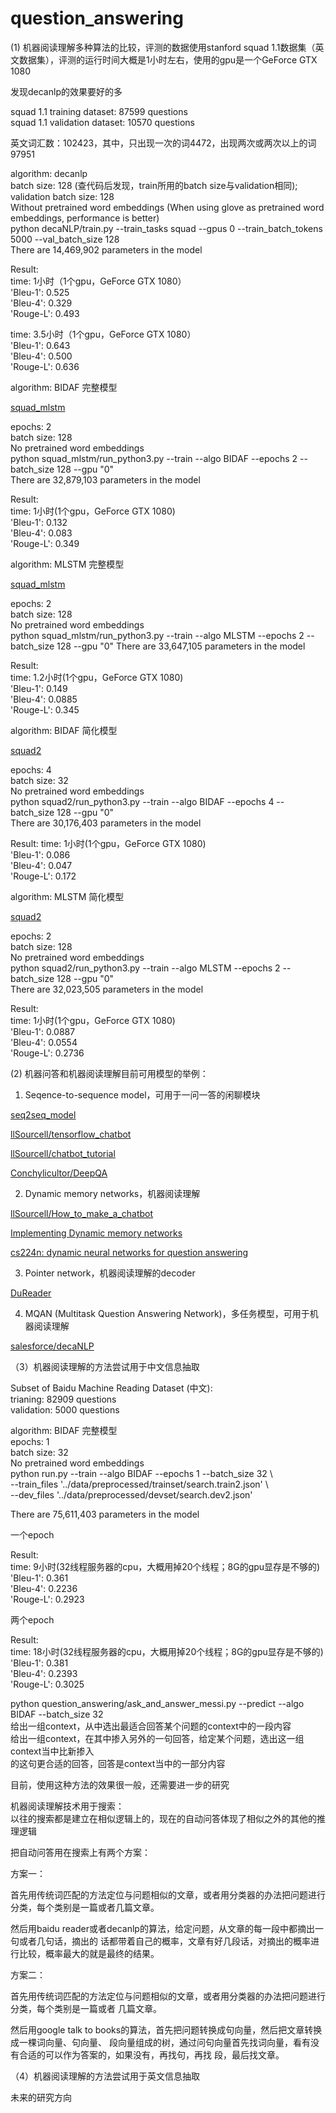 # question_answering


(1) 机器阅读理解多种算法的比较，评测的数据使用stanford squad 1.1数据集（英文数据集），评测的运行时间大概是1小时左右，使用的gpu是一个GeForce GTX 1080

发现decanlp的效果要好的多

squad 1.1 training dataset: 87599 questions    
squad 1.1 validation dataset: 10570 questions

英文词汇数：102423，其中，只出现一次的词4472，出现两次或两次以上的词97951

algorithm: decanlp  
batch size: 128 (查代码后发现，train所用的batch size与validation相同); validation batch size: 128  
Without pretrained word embeddings (When using glove as pretrained word embeddings, performance is better)  
python decaNLP/train.py --train_tasks squad --gpus 0 --train_batch_tokens 5000 --val_batch_size 128  
There are 14,469,902 parameters in the model    

Result:  
time: 1小时（1个gpu，GeForce GTX 1080）  
'Bleu-1': 0.525  
'Bleu-4': 0.329  
'Rouge-L': 0.493  

time: 3.5小时（1个gpu，GeForce GTX 1080）  
'Bleu-1': 0.643  
'Bleu-4': 0.500  
'Rouge-L': 0.636  

algorithm: BIDAF 完整模型

[squad_mlstm](https://github.com/arfu2016/DuReader/tree/master/squad_mlstm)

epochs: 2  
batch size: 128  
No pretrained word embeddings  
python squad_mlstm/run_python3.py --train --algo BIDAF --epochs 2 --batch_size 128 --gpu "0"  
There are 32,879,103 parameters in the model  

Result:  
time: 1小时(1个gpu，GeForce GTX 1080)  
'Bleu-1': 0.132  
'Bleu-4': 0.083  
'Rouge-L': 0.349 

algorithm: MLSTM 完整模型

[squad_mlstm](https://github.com/arfu2016/DuReader/tree/master/squad_mlstm)

epochs: 2    
batch size: 128  
No pretrained word embeddings  
python squad_mlstm/run_python3.py --train --algo MLSTM --epochs 2 --batch_size 128 --gpu "0" 
There are 33,647,105 parameters in the model

Result:  
time: 1.2小时(1个gpu，GeForce GTX 1080)  
'Bleu-1': 0.149  
'Bleu-4': 0.0885  
'Rouge-L': 0.345  

algorithm: BIDAF 简化模型

[squad2](https://github.com/arfu2016/DuReader/tree/master/squad2)

epochs: 4    
batch size: 32    
No pretrained word embeddings  
python squad2/run_python3.py --train --algo BIDAF --epochs 4 --batch_size 128 --gpu "0"   
There are 30,176,403 parameters in the model

Result:
time: 1小时(1个gpu，GeForce GTX 1080)  
'Bleu-1': 0.086  
'Bleu-4': 0.047  
'Rouge-L': 0.172

algorithm: MLSTM 简化模型

[squad2](https://github.com/arfu2016/DuReader/tree/master/squad2)

epochs: 2  
batch size: 128  
No pretrained word embeddings  
python squad2/run_python3.py --train --algo MLSTM --epochs 2 --batch_size 128 --gpu "0"  
There are 32,023,505 parameters in the model

Result:  
time: 1小时(1个gpu，GeForce GTX 1080)  
'Bleu-1': 0.0887  
'Bleu-4': 0.0554  
'Rouge-L': 0.2736  


(2) 机器问答和机器阅读理解目前可用模型的举例：

1. Seqence-to-sequence model，可用于一问一答的闲聊模块

[seq2seq_model](https://github.com/arfu2016/seq2seq_model)

[llSourcell/tensorflow_chatbot](https://github.com/arfu2016/tensorflow_chatbot)

[llSourcell/chatbot_tutorial](https://github.com/llSourcell/chatbot_tutorial)

[Conchylicultor/DeepQA](https://github.com/arfu2016/DeepQA)

2. Dynamic memory networks，机器阅读理解

[llSourcell/How_to_make_a_chatbot](https://github.com/llSourcell/How_to_make_a_chatbot)

[Implementing Dynamic memory networks](https://yerevann.github.io/2016/02/05/implementing-dynamic-memory-networks/)

[cs224n: dynamic neural networks for question answering](https://www.youtube.com/watch?v=T3octNTE7Is)

3. Pointer network，机器阅读理解的decoder

[DuReader](https://github.com/arfu2016?tab=repositories)

4. MQAN (Multitask Question Answering Network)，多任务模型，可用于机器阅读理解

[salesforce/decaNLP](https://github.com/arfu2016/decaNLP)


（3）机器阅读理解的方法尝试用于中文信息抽取

Subset of Baidu Machine Reading Dataset (中文):  
trianing: 82909 questions  
validation: 5000 questions  

algorithm: BIDAF 完整模型  
epochs: 1  
batch size: 32  
No pretrained word embeddings  
python run.py --train --algo BIDAF --epochs 1 --batch_size 32 \  
--train_files '../data/preprocessed/trainset/search.train2.json' \  
--dev_files '../data/preprocessed/devset/search.dev2.json'  

There are 75,611,403 parameters in the model

一个epoch

Result:  
time: 9小时(32线程服务器的cpu，大概用掉20个线程；8G的gpu显存是不够的)  
'Bleu-1': 0.361  
'Bleu-4': 0.2236  
'Rouge-L': 0.2923  

两个epoch

Result:  
time: 18小时(32线程服务器的cpu，大概用掉20个线程；8G的gpu显存是不够的)  
'Bleu-1': 0.381  
'Bleu-4': 0.2393  
'Rouge-L': 0.3025  

python question_answering/ask_and_answer_messi.py --predict --algo BIDAF --batch_size 32    
给出一组context，从中选出最适合回答某个问题的context中的一段内容    
给出一组context，在其中掺入另外的一句回答，给定某个问题，选出这一组context当中比新掺入    
的这句更合适的回答，回答是context当中的一部分内容  

目前，使用这种方法的效果很一般，还需要进一步的研究

机器阅读理解技术用于搜索：  
以往的搜索都是建立在相似逻辑上的，现在的自动问答体现了相似之外的其他的推理逻辑

把自动问答用在搜索上有两个方案：

方案一：

首先用传统词匹配的方法定位与问题相似的文章，或者用分类器的办法把问题进行分类，每个类别是一篇或者几篇文章。

然后用baidu reader或者decanlp的算法，给定问题，从文章的每一段中都摘出一句或者几句话，摘出的
话都带着自己的概率，文章有好几段话，对摘出的概率进行比较，概率最大的就是最终的结果。

方案二：

首先用传统词匹配的方法定位与问题相似的文章，或者用分类器的办法把问题进行分类，每个类别是一篇或者
几篇文章。

然后用google talk to books的算法，首先把问题转换成句向量，然后把文章转换成一棵词向量、句向量、
段向量组成的树，通过问句向量首先找词向量，看有没有合适的可以作为答案的，如果没有，再找句，再找
段，最后找文章。


（4）机器阅读理解的方法尝试用于英文信息抽取

未来的研究方向


